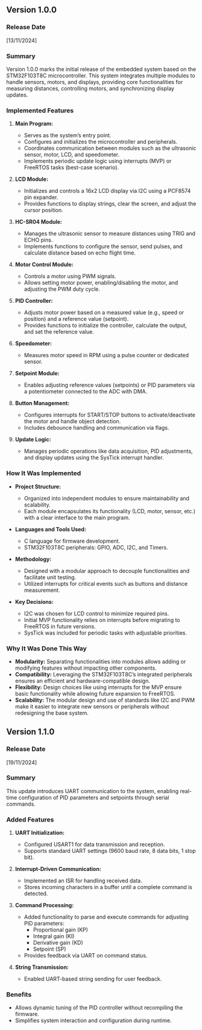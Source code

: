 ## Version 1.0.0
### Release Date
[13/11/2024]

### Summary
Version 1.0.0 marks the initial release of the embedded system based on the STM32F103T8C microcontroller. This system integrates multiple modules to handle sensors, motors, and displays, providing core functionalities for measuring distances, controlling motors, and synchronizing display updates.

### Implemented Features
1. **Main Program:**
   - Serves as the system’s entry point.
   - Configures and initializes the microcontroller and peripherals.
   - Coordinates communication between modules such as the ultrasonic sensor, motor, LCD, and speedometer.
   - Implements periodic update logic using interrupts (MVP) or FreeRTOS tasks (best-case scenario).

2. **LCD Module:**
   - Initializes and controls a 16x2 LCD display via I2C using a PCF8574 pin expander.
   - Provides functions to display strings, clear the screen, and adjust the cursor position.

3. **HC-SR04 Module:**
   - Manages the ultrasonic sensor to measure distances using TRIG and ECHO pins.
   - Implements functions to configure the sensor, send pulses, and calculate distance based on echo flight time.

4. **Motor Control Module:**
   - Controls a motor using PWM signals.
   - Allows setting motor power, enabling/disabling the motor, and adjusting the PWM duty cycle.

5. **PID Controller:**
   - Adjusts motor power based on a measured value (e.g., speed or position) and a reference value (setpoint).
   - Provides functions to initialize the controller, calculate the output, and set the reference value.

6. **Speedometer:**
   - Measures motor speed in RPM using a pulse counter or dedicated sensor.

7. **Setpoint Module:**
   - Enables adjusting reference values (setpoints) or PID parameters via a potentiometer connected to the ADC with DMA.

8. **Button Management:**
   - Configures interrupts for START/STOP buttons to activate/deactivate the motor and handle object detection.
   - Includes debounce handling and communication via flags.

9. **Update Logic:**
   - Manages periodic operations like data acquisition, PID adjustments, and display updates using the SysTick interrupt handler.

### How It Was Implemented
- **Project Structure:**
  - Organized into independent modules to ensure maintainability and scalability.
  - Each module encapsulates its functionality (LCD, motor, sensor, etc.) with a clear interface to the main program.

- **Languages and Tools Used:**
  - C language for firmware development.
  - STM32F103T8C peripherals: GPIO, ADC, I2C, and Timers.

- **Methodology:**
  - Designed with a modular approach to decouple functionalities and facilitate unit testing.
  - Utilized interrupts for critical events such as buttons and distance measurement.

- **Key Decisions:**
  - I2C was chosen for LCD control to minimize required pins.
  - Initial MVP functionality relies on interrupts before migrating to FreeRTOS in future versions.
  - SysTick was included for periodic tasks with adjustable priorities.

### Why It Was Done This Way
- **Modularity:** Separating functionalities into modules allows adding or modifying features without impacting other components.
- **Compatibility:** Leveraging the STM32F103T8C’s integrated peripherals ensures an efficient and hardware-compatible design.
- **Flexibility:** Design choices like using interrupts for the MVP ensure basic functionality while allowing future expansion to FreeRTOS.
- **Scalability:** The modular design and use of standards like I2C and PWM make it easier to integrate new sensors or peripherals without redesigning the base system.


## Version 1.1.0
### Release Date
[19/11/2024]

### Summary
This update introduces UART communication to the system, enabling real-time configuration of PID parameters and setpoints through serial commands.

### Added Features
1. **UART Initialization:**
   - Configured USART1 for data transmission and reception.
   - Supports standard UART settings (9600 baud rate, 8 data bits, 1 stop bit).

2. **Interrupt-Driven Communication:**
   - Implemented an ISR for handling received data.
   - Stores incoming characters in a buffer until a complete command is detected.

3. **Command Processing:**
   - Added functionality to parse and execute commands for adjusting PID parameters:
     - Proportional gain (KP)
     - Integral gain (KI)
     - Derivative gain (KD)
     - Setpoint (SP)
   - Provides feedback via UART on command status.

4. **String Transmission:**
   - Enabled UART-based string sending for user feedback.

### Benefits
- Allows dynamic tuning of the PID controller without recompiling the firmware.
- Simplifies system interaction and configuration during runtime.
